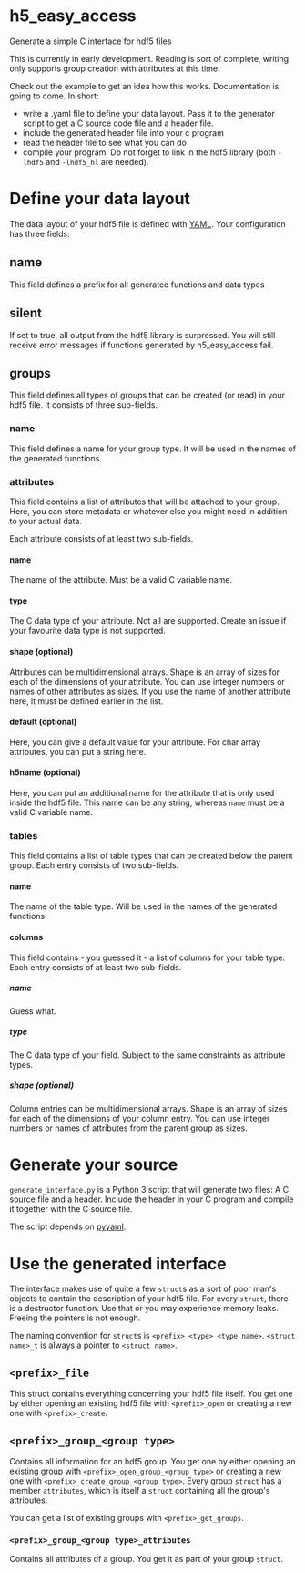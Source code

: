 # h5_easy_access
Generate a simple C interface for hdf5 files

This is currently in early development. Reading is sort of complete, writing only supports group creation with attributes at this time.

Check out the example to get an idea how this works. Documentation is going to come.
In short:
 - write a .yaml file to define your data layout. Pass it to the generator script to get a C source code file and a header file.
 - include the generated header file into your c program
 - read the header file to see what you can do
 - compile your program. Do not forget to link in the hdf5 library (both `-lhdf5` and `-lhdf5_hl` are needed).

# Define your data layout
The data layout of your hdf5 file is defined with [YAML](https://yaml.org/).
Your configuration has three fields:
## name
This field defines a prefix for all generated functions and data types

## silent
If set to true, all output from the hdf5 library is surpressed. You will still receive error messages if functions generated by h5_easy_access fail.

## groups
This field defines all types of groups that can be created (or read) in your hdf5 file.
It consists of three sub-fields.

### name
This field defines a name for your group type. It will be used in the names of the generated functions.

### attributes
This field contains a list of attributes that will be attached to your group. Here, you can store metadata or whatever else you might need in addition to your actual data.

Each attribute consists of at least two sub-fields.

#### name
The name of the attribute. Must be a valid C variable name.

#### type
The C data type of your attribute. Not all are supported. Create an issue if your favourite data type is not supported.

#### shape (optional)
Attributes can be multidimensional arrays. Shape is an array of sizes for each of the dimensions of your attribute. You can use integer numbers or names of other attributes as sizes. If you use the name of another attribute here, it must be defined earlier in the list.

#### default (optional)
Here, you can give a default value for your attribute. For char array attributes, you can put a string here.

#### h5name (optional)
Here, you can put an additional name for the attribute that is only used inside the hdf5 file. This name can be any string, whereas `name` must be a valid C variable name.

### tables
This field contains a list of table types that can be created below the parent group. Each entry consists of two sub-fields.

#### name
The name of the table type. Will be used in the names of the generated functions.

#### columns
This field contains - you guessed it - a list of columns for your table type. Each entry consists of at least two sub-fields.

##### name
Guess what.

##### type
The C data type of your field. Subject to the same constraints as attribute types.

##### shape (optional)
Column entries can be multidimensional arrays. Shape is an array of sizes for each of the dimensions of your column entry. You can use integer numbers or names of attributes from the parent group as sizes.

# Generate your source
`generate_interface.py` is a Python 3 script that will generate two files: A C source file and a header. Include the header in your C program and compile it together with the C source file.

The script depends on [pyyaml](https://pyyaml.org/).

# Use the generated interface
The interface makes use of quite a few `struct`s as a sort of poor man's objects to contain the description of your hdf5 file.
For every `struct`, there is a destructor function. Use that or you may experience memory leaks.
Freeing the pointers is not enough.

The naming convention for `struct`s is `<prefix>_<type>_<type name>`. `<struct name>_t` is always a pointer to `<struct name>`.

## `<prefix>_file`
This struct contains everything concerning your hdf5 file itself. You get one by either opening an existing hdf5 file with `<prefix>_open` or creating a new one with `<prefix>_create`.

## `<prefix>_group_<group type>`
Contains all information for an hdf5 group. You get one by either opening an existing group with `<prefix>_open_group_<group type>` or creating a new one with `<prefix>_create_group_<group type>`. Every group `struct` has a member `attributes`, which is itself a `struct` containing all the group's attributes.

You can get a list of existing groups with `<prefix>_get_groups`.

### `<prefix>_group_<group type>_attributes`
Contains all attributes of a group. You get it as part of your group `struct`.
